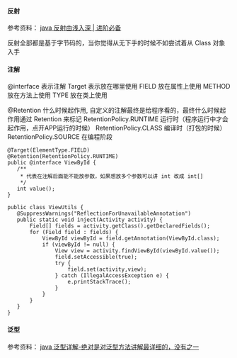 #### 反射

参考资料：
[java 反射由浅入深 | 进阶必备](https://juejin.im/post/598ea9116fb9a03c335a99a4)

反射全部都是基于字节码的，当你觉得从无下手的时候不如尝试着从 Class 对象入手
 
#### 注解

 @interface 表示注解
 Target 表示放在哪里使用
 FIELD 放在属性上使用
 METHOD 放在方法上使用
 TYPE 放在类上使用

 @Retention 什么时候起作用, 自定义的注解最终是给程序看的，最终什么时候起作用通过 Retention 来标记
 RetentionPolicy.RUNTIME 运行时（程序运行中才会起作用，点开APP运行的时候）
 RetentionPolicy.CLASS  编译时（打包的时候）
 RetentionPolicy.SOURCE 在编程阶段

 ```
@Target(ElementType.FIELD)
@Retention(RetentionPolicy.RUNTIME)
public @interface ViewById {
    /**
     * 代表在注解后面能不能放参数，如果想放多个参数可以讲 int 改成 int[]
     */
    int value();
}
 ```
 ```
 public class ViewUtils {
    @SuppressWarnings("ReflectionForUnavailableAnnotation")
    public static void inject(Activity activity) {
        Field[] fields = activity.getClass().getDeclaredFields();
        for (Field field : fields) {
            ViewById viewById = field.getAnnotation(ViewById.class);
            if (viewById != null) {
                View view = activity.findViewById(viewById.value());
                field.setAccessible(true);
                try {
                    field.set(activity,view);
                } catch (IllegalAccessException e) {
                    e.printStackTrace();
                }
            }
        }
    }
}
```


#### 泛型

参考资料：
[java 泛型详解-绝对是对泛型方法讲解最详细的，没有之一](https://www.cnblogs.com/coprince/p/8603492.html)

